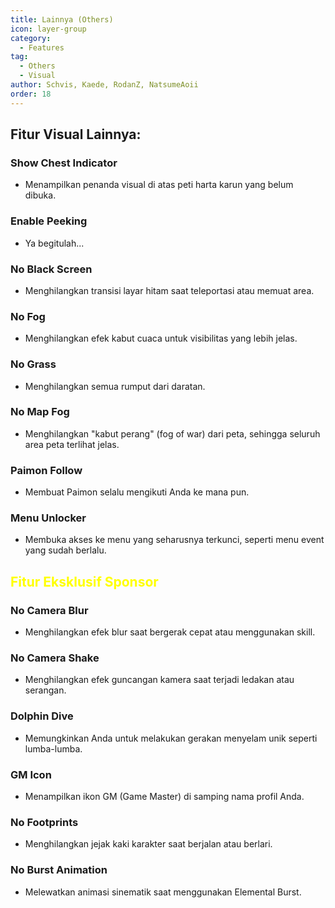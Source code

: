 ```yaml
---
title: Lainnya (Others)
icon: layer-group
category:
  - Features
tag:
  - Others
  - Visual
author: Schvis, Kaede, RodanZ, NatsumeAoii
order: 18
---
```


## Fitur Visual Lainnya:

### Show Chest Indicator
- Menampilkan penanda visual di atas peti harta karun yang belum dibuka.
### Enable Peeking
- Ya begitulah...
### No Black Screen
- Menghilangkan transisi layar hitam saat teleportasi atau memuat area.
### No Fog
- Menghilangkan efek kabut cuaca untuk visibilitas yang lebih jelas.
### No Grass
- Menghilangkan semua rumput dari daratan.
### No Map Fog
- Menghilangkan "kabut perang" (fog of war) dari peta, sehingga seluruh area peta terlihat jelas.
### Paimon Follow
- Membuat Paimon selalu mengikuti Anda ke mana pun.
### Menu Unlocker
- Membuka akses ke menu yang seharusnya terkunci, seperti menu event yang sudah berlalu.

## <span style='color:yellow;'>Fitur Eksklusif Sponsor</span>
### No Camera Blur
- Menghilangkan efek blur saat bergerak cepat atau menggunakan skill.
### No Camera Shake
- Menghilangkan efek guncangan kamera saat terjadi ledakan atau serangan.
### Dolphin Dive
- Memungkinkan Anda untuk melakukan gerakan menyelam unik seperti lumba-lumba.
### GM Icon
- Menampilkan ikon GM (Game Master) di samping nama profil Anda.
### No Footprints
- Menghilangkan jejak kaki karakter saat berjalan atau berlari.
### No Burst Animation
- Melewatkan animasi sinematik saat menggunakan Elemental Burst.
